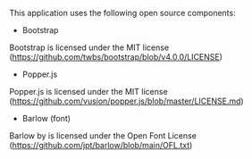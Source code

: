 This application uses the following open source components:

- Bootstrap

Bootstrap is licensed under the MIT license (https://github.com/twbs/bootstrap/blob/v4.0.0/LICENSE)

- Popper.js

Popper.js is licensed under the MIT license (https://github.com/vusion/popper.js/blob/master/LICENSE.md)

- Barlow (font)

Barlow by is licensed under the Open Font License (https://github.com/jpt/barlow/blob/main/OFL.txt)